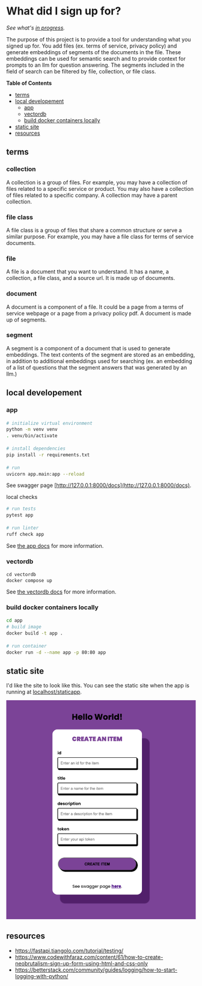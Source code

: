 # What did I sign up for?

*See what's [in progress](./in_progress.md).*

The purpose of this project is to provide a tool for understanding what you signed up for. You add files (ex. terms of service, privacy policy) and generate embeddings of segments of the documents in the file. These embeddings can be used for semantic search and to provide context for prompts to an llm for question answering. The segments included in the field of search can be filtered by file, collection, or file class. 

**Table of Contents**
- [terms](#terms)
- [local developement](#local-developement)
    - [app](#app)
    - [vectordb](#vectordb)
    - [build docker containers locally](#build-docker-containers-locally)
- [static site](#static-site)
- [resources](#resources)

## terms
### collection
A collection is a group of files. For example, you may have a collection of files related to a specific service or product. You may also have a collection of files related to a specific company. A collection may have a parent collection.

### file class
A file class is a group of files that share a common structure or serve a similar purpose. For example, you may have a file class for terms of service documents.

### file
A file is a document that you want to understand. It has a name, a collection, a file class, and a source url. It is made up of documents.

### document
A document is a component of a file. It could be a page from a terms of service webpage or a page from a privacy policy pdf. A document is made up of segments.

### segment
A segment is a component of a document that is used to generate embeddings. The text contents of the segment are stored as an embedding, in addition to additional embeddings used for searching (ex. an embedding of a list of questions that the segment answers that was generated by an llm.)

## local developement

### app
```bash
# initialize virtual environment
python -m venv venv
. venv/bin/activate

# install dependencies
pip install -r requirements.txt

# run
uvicorn app.main:app --reload
```

See swagger page [http://127.0.0.1:8000/docs](http://127.0.0.1:8000/docs).

local checks
```bash
# run tests
pytest app

# run linter
ruff check app
```

See [the app docs](./app/index.md) for more information.

### vectordb
```
cd vectordb
docker compose up
```

See [the vectordb docs](./vectordb/index.md) for more information.

### build docker containers locally
```bash
cd app
# build image
docker build -t app .

# run container
docker run -d --name app -p 80:80 app
```

## static site
I'd like the site to look like this. You can see the static site when the app is running at [localhost/staticapp](http://localhost/staticapp).

![site-screenshot](./.assets/site-screenshot.png)

## resources
- https://fastapi.tiangolo.com/tutorial/testing/
- https://www.codewithfaraz.com/content/61/how-to-create-neobrutalism-sign-up-form-using-html-and-css-only
- https://betterstack.com/community/guides/logging/how-to-start-logging-with-python/